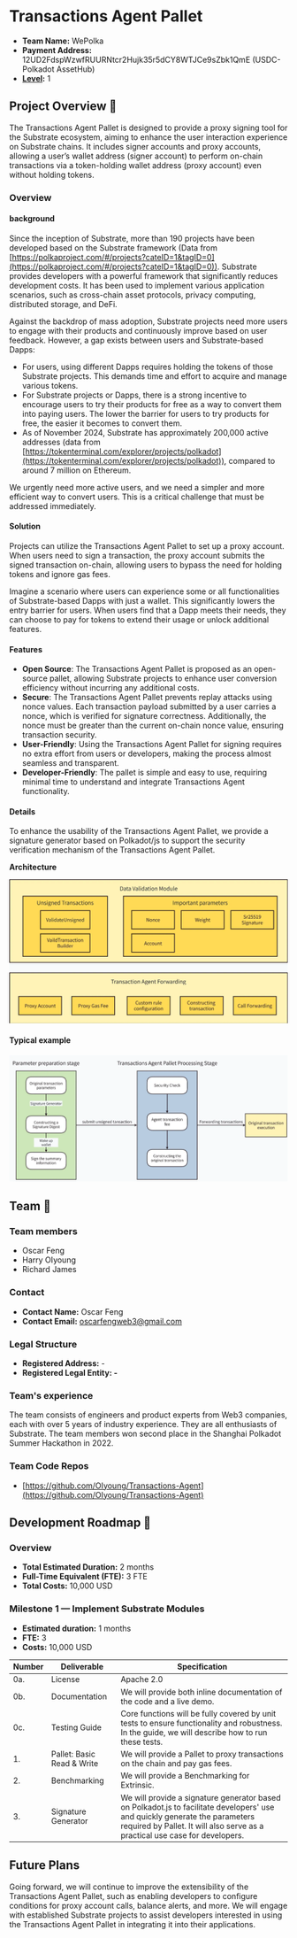 # Transactions Agent Pallet
+ **Team Name:** WePolka
+ **Payment Address:** 12UD2FdspWzwfRUURNtcr2Hujk35r5dCY8WTJCe9sZbk1QmE (USDC-Polkadot AssetHub)
+ [**Level**](https://github.com/w3f/Grants-Program/tree/master#level_slider-levels)**:** 1

## Project Overview 📄
The Transactions Agent Pallet is designed to provide a proxy signing tool for the Substrate ecosystem, aiming to enhance the user interaction experience on Substrate chains. It includes signer accounts and proxy accounts, allowing a user’s wallet address (signer account) to perform on-chain transactions via a token-holding wallet address (proxy account) even without holding tokens.

### Overview
#### background
Since the inception of Substrate, more than 190 projects have been developed based on the Substrate framework (Data from [https://polkaproject.com/#/projects?cateID=1&tagID=0](https://polkaproject.com/#/projects?cateID=1&tagID=0)).  Substrate provides developers with a powerful framework that significantly reduces development costs.  It has been used to implement various application scenarios, such as cross-chain asset protocols, privacy computing, distributed storage, and DeFi.

Against the backdrop of mass adoption, Substrate projects need more users to engage with their products and continuously improve based on user feedback.  However, a gap exists between users and Substrate-based Dapps:

+ For users, using different Dapps requires holding the tokens of those Substrate projects.  This demands time and effort to acquire and manage various tokens.
+ For Substrate projects or Dapps, there is a strong incentive to encourage users to try their products for free as a way to convert them into paying users.  The lower the barrier for users to try products for free, the easier it becomes to convert them.
+ As of November 2024, Substrate has approximately 200,000 active addresses (data from [https://tokenterminal.com/explorer/projects/polkadot](https://tokenterminal.com/explorer/projects/polkadot)), compared to around 7 million on Ethereum.

We urgently need more active users, and we need a simpler and more efficient way to convert users.  This is a critical challenge that must be addressed immediately.

#### Solution
Projects can utilize the Transactions Agent Pallet to set up a proxy account. When users need to sign a transaction, the proxy account submits the signed transaction on-chain, allowing users to bypass the need for holding tokens and ignore gas fees.

Imagine a scenario where users can experience some or all functionalities of Substrate-based Dapps with just a wallet. This significantly lowers the entry barrier for users. When users find that a Dapp meets their needs, they can choose to pay for tokens to extend their usage or unlock additional features.

#### Features
+ **Open Source**: The Transactions Agent Pallet is proposed as an open-source pallet, allowing Substrate projects to enhance user conversion efficiency without incurring any additional costs.
+ **Secure**: The Transactions Agent Pallet prevents replay attacks using nonce values. Each transaction payload submitted by a user carries a nonce, which is verified for signature correctness. Additionally, the nonce must be greater than the current on-chain nonce value, ensuring transaction security.
+ **User-Friendly**: Using the Transactions Agent Pallet for signing requires no extra effort from users or developers, making the process almost seamless and transparent.
+ **Developer-Friendly**: The pallet is simple and easy to use, requiring minimal time to understand and integrate Transactions Agent functionality.

#### Details
To enhance the usability of the Transactions Agent Pallet, we provide a signature generator based on Polkadot/js to support the security verification mechanism of the Transactions Agent Pallet.

**Architecture**

![img1](https://github.com/OIyoung/Transactions-Agent/blob/main/static/image1.png)

#### Typical example
![img2](https://github.com/OIyoung/Transactions-Agent/blob/main/static/image2.png)

## Team 👥
### Team members
+ Oscar Feng
+ Harry OIyoung
+ Richard James

### Contact
+ **Contact Name:** Oscar Feng
+ **Contact Email:** oscarfengweb3@gmail.com

### Legal Structure
+ **Registered Address:** -
+ **Registered Legal Entity: -** 

### Team's experience
The team consists of engineers and product experts from Web3 companies, each with over 5 years of industry experience. They are all enthusiasts of Substrate. The team members won second place in the Shanghai Polkadot Summer Hackathon in 2022.

### Team Code Repos
+ [https://github.com/OIyoung/Transactions-Agent](https://github.com/OIyoung/Transactions-Agent)

## Development Roadmap 🔩
### Overview
+ **Total Estimated Duration:** 2 months
+ **Full-Time Equivalent (FTE):** 3 FTE
+ **Total Costs:** 10,000 USD

### Milestone 1 — Implement Substrate Modules
+ **Estimated duration:** 1 months
+ **FTE:** 3
+ **Costs:** 10,000 USD

| Number | Deliverable | Specification |
| --- | --- | --- |
| 0a. | License | Apache 2.0 |
| 0b. | Documentation | We will provide both inline documentation of the code and a live demo. |
| 0c. | Testing Guide | Core functions will be fully covered by unit tests to ensure functionality and robustness. In the guide, we will describe how to run these tests. |
| 1. | Pallet: Basic Read & Write | We will provide a Pallet to proxy transactions on the chain and pay gas fees. |
| 2. | Benchmarking | We will provide a Benchmarking for Extrinsic. |
| 3. | Signature Generator | We will provide a signature generator based on Polkadot.js to facilitate developers' use and quickly generate the parameters required by Pallet. It will also serve as a practical use case for developers. |


## Future Plans
Going forward, we will continue to improve the extensibility of the Transactions Agent Pallet, such as enabling developers to configure conditions for proxy account calls, balance alerts, and more. We will engage with established Substrate projects to assist developers interested in using the Transactions Agent Pallet in integrating it into their applications.

